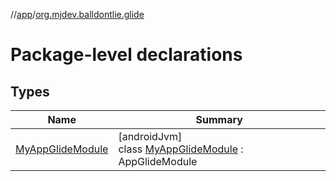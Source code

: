 //[app](../../index.md)/[org.mjdev.balldontlie.glide](index.md)

# Package-level declarations

## Types

| Name | Summary |
|---|---|
| [MyAppGlideModule](-my-app-glide-module/index.md) | [androidJvm]<br>class [MyAppGlideModule](-my-app-glide-module/index.md) : AppGlideModule |
